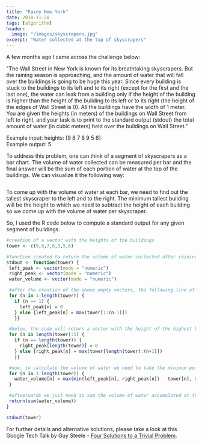 ```yaml
---
title: "Rainy New York"
date: 2018-11-20
tags: [algorithm]
header:
  image: "/images/skyscrapers.jpg"
excerpt: "Water collected at the top of skyscrapers"
---
```


A few months ago I came across the challenge below:

"The Wall Street in New York is known for its breathtaking skyscrapers. But the raining season is approaching, and the amount of water that will fall over the buildings is going to be huge this year.
Since every building is stuck to the buildings to its left and to its right (except for the first and the last one), the water can leak from a building only if the height of the building is higher than the height of the building to its left or to its right (the height of the edges of Wall Street is 0).
All the buildings have the width of 1 meter. You are given the heights (in meters) of the buildings on Wall Street from left to right, and your task is to print to the standard output (stdout) the total amount of water (in cubic meters) held over the buildings on Wall Street."

Example input: heights: [9 8 7 8 9 5 6]  
Example output: 5

To address this problem, one can think of a segment of skyscrapers as a bar chart. The volume of water collected can be measured per bar and the final answer will be the sum of each portion of water at the top of the buildings. We can visualize it the following way:

<img src="{{ site.url }}{{ site.baseurl }}/images/skywater.jpg" alt="">

To come up with the volume of water at each bar, we need to find out the tallest skyscraper to the left and to the right. The minimum tallest building will be the height to which we need to subtract the height of each building so we come up with the volume of water per skyscraper.


So, I used the R code below to compute a standard output for any given segment of buildings.

```r
#creation of a vector with the heights of the buildings
tower <- c(9,8,7,8,9,5,6)

#function created to return the volume of water collected after raining, given the height of each building
stdout <- function(tower) {
 left_peak <- vector(mode = "numeric")
 right_peak <- vector(mode = "numeric")
 water_volume <- vector(mode = "numeric")

 #after the creation of the above empty vectors, the following line of code will return a vector with the height of the highest building on the left hand side of each position (starting with a 0)   
 for (n in 1:length(tower)) {
   if (n == 1) {
     left_peak[n] = 0
   } else {left_peak[n] = max(tower[1:(n-1)])
   }}

 #below, the code will return a vector with the height of the highest building on the right hand side of each position (starting with a 0)   
 for (n in length(tower):1) {
   if (n == length(tower)) {
     right_peak[length(tower)] = 0
   } else {right_peak[n] = max(tower[length(tower):(n+1)])
   }}

 #now, to calculate the volume of water we need to take the minimum peak between the left and right hand sides and subtract the tower height at each position. If the tower height is higher than the minimum peak, then no water will be collected.
 for (n in 1:length(tower)) {
   water_volume[n] = max(min(left_peak[n], right_peak[n]) - tower[n], 0)
 }

 #aftwerwards we just need to sum the volume of water accumulated at the top of each building
 return(sum(water_volume))
}

stdout(tower)
```



For further details and alternative solutions, please take a look at this Google Tech Talk by Guy Steele - [Four Solutions to a Trivial Problem](https://youtu.be/ftcIcn8AmSY?t=536).
